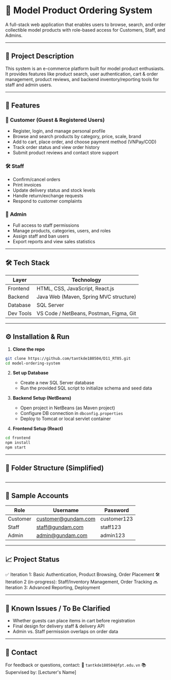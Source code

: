 # 🧾 Model Product Ordering System

A full-stack web application that enables users to browse, search, and order collectible model products with role-based access for Customers, Staff, and Admins.

---

## 📌 Project Description

This system is an e-commerce platform built for model product enthusiasts. It provides features like product search, user authentication, cart & order management, product reviews, and backend inventory/reporting tools for staff and admin users.

---

## 🚀 Features

### 👤 **Customer (Guest & Registered Users)**

* Register, login, and manage personal profile
* Browse and search products by category, price, scale, brand
* Add to cart, place order, and choose payment method (VNPay/COD)
* Track order status and view order history
* Submit product reviews and contact store support

### 🛠️ **Staff**

* Confirm/cancel orders
* Print invoices
* Update delivery status and stock levels
* Handle return/exchange requests
* Respond to customer complaints

### 🔧 **Admin**

* Full access to staff permissions
* Manage products, categories, users, and roles
* Assign staff and ban users
* Export reports and view sales statistics

---

## 🛠️ Tech Stack

| Layer     | Technology                              |
| --------- | --------------------------------------- |
| Frontend  | HTML, CSS, JavaScript, React.js         |
| Backend   | Java Web (Maven, Spring MVC structure)  |
| Database  | SQL Server                              |
| Dev Tools | VS Code / NetBeans, Postman, Figma, Git |

---

## ⚙️ Installation & Run

1. **Clone the repo**

```bash
git clone https://github.com/tantkde180504/D11_RT05.git
cd model-ordering-system
```

2. **Set up Database**

   * Create a new SQL Server database
   * Run the provided SQL script to initialize schema and seed data

3. **Backend Setup (NetBeans)**

   * Open project in NetBeans (as Maven project)
   * Configure DB connection in `dbconfig.properties`
   * Deploy to Tomcat or local servlet container

4. **Frontend Setup (React)**

```bash
cd frontend
npm install
npm start
```

---

## 📁 Folder Structure (Simplified)

```

```

---

## 🧪 Sample Accounts

| Role     | Username   | Password |
| -------- | ---------- | -------- |
| Customer | customer@gundam.com | customer123   |
| Staff    | staff@gundam.com    | staff123   |
| Admin    | admin@gundam.com    | admin123   |

---

## 📈 Project Status

✅ Iteration 1: Basic Authentication, Product Browsing, Order Placement
🛠️ Iteration 2 (in-progress): Staff/Inventory Management, Order Tracking
🔜 Iteration 3: Advanced Reporting, Deployment

---

## 🧠 Known Issues / To Be Clarified

* Whether guests can place items in cart before registration
* Final design for delivery staff & delivery API
* Admin vs. Staff permission overlaps on order data

---

## 📧 Contact

For feedback or questions, contact:
📮 `tantkde180504@fpt.edu.vn`
📚 Supervised by: \[Lecturer's Name]


